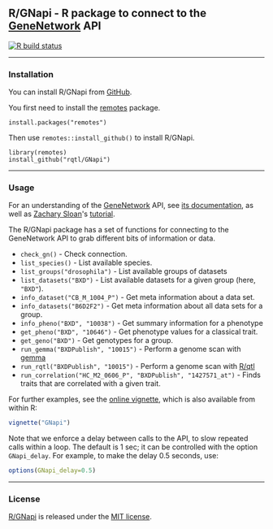 ## R/GNapi - R package to connect to the [GeneNetwork](http://gn2.genenetwork.org/) API

[![R build status](https://github.com/rqtl/GNapi/workflows/R-CMD-check/badge.svg)](https://github.com/rqtl/GNapi/actions)

---

### Installation

You can install R/GNapi from
[GitHub](https://github.com/rqtl/GNapi).

You first need to install the
[remotes](https://remotes.r-lib.org) package.

    install.packages("remotes")

Then use `remotes::install_github()` to install R/GNapi.

    library(remotes)
    install_github("rqtl/GNapi")

---

### Usage

For an understanding of the
[GeneNetwork](http://gn2.genenetwork.org) API, see
[its
documentation](https://github.com/zsloan/genenetwork2/blob/master/api_readme.md),
as well as [Zachary Sloan](https://github.com/zsloan?tab=repositories)'s
[tutorial](https://github.com/zsloan/GN2-REST-Notebook/blob/master/REST_guide.ipynb).


The R/GNapi package has a set of functions for connecting to the
GeneNetwork API to grab different bits of information or data.

- `check_gn()` - Check connection.
- `list_species()` - List available species.
- `list_groups("drosophila")` - List available groups of datasets
- `list_datasets("BXD")` - List available datasets for a given group
  (here, `"BXD"`).
- `info_dataset("CB_M_1004_P")` - Get meta information about a data set.
- `info_datasets("B6D2F2")` - Get meta information about all data sets
  for a group.
- `info_pheno("BXD", "10038")` - Get summary information for a phenotype
- `get_pheno("BXD", "10646")` - Get phenotype values for a classical trait.
- `get_geno("BXD")` - Get genotypes for a group.
- `run_gemma("BXDPublish", "10015")` - Perform a genome scan with [gemma](https://github.com/genetics-statistics/GEMMA)
- `run_rqtl("BXDPublish", "10015")` - Perform a genome scan with [R/qtl](https://rqtl.org)
- `run_correlation("HC_M2_0606_P", "BXDPublish", "1427571_at")` - Finds traits that are correlated with a given trait.

For further examples, see the [online
vignette](https://kbroman.org/GNapi/GNapi.html), which is also
available from within R:

```r
vignette("GNapi")
```

Note that we enforce a delay between calls to the API, to slow
repeated calls within a loop. The default is 1 sec; it can be
controlled with the option `GNapi_delay`. For example, to make the
delay 0.5 seconds, use:

```r
options(GNapi_delay=0.5)
```

---

### License

[R/GNapi](https://github.com/rqtl/GNapi) is released under the
[MIT license](LICENSE.md).
